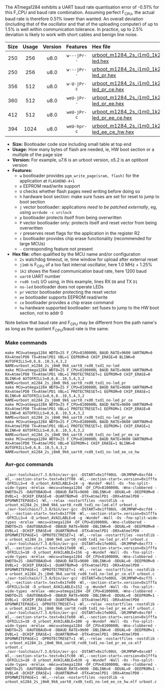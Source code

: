 The ATmega1284 exhibits a UART baud rate quantisation error of -0.51% for this F_CPU and baud rate combination. Assuming perfect F<sub>CPU</sub>, the actual baud rate is therefore 0.51% lower than wanted. An overall deviation (including that of the oscillator and that of the uploading computer) of up to 1.5% is well within communication tolerance. In practice, up to 2.5% deviation is likely to work with short cables and benign line noise.

|Size|Usage|Version|Features|Hex file|
|:-:|:-:|:-:|:-:|:--|
|250|256|u8.0|`w---jPr--`|[urboot_m1284_2s_j1m0_1k2_uart0_rxd0_txd1_no-led.hex](https://raw.githubusercontent.com/stefanrueger/urboot.hex/main/mcus/atmega1284/watchdog_2_s/internal_oscillator_j%2B1.25%25/%2B1m000000_hz/%2B%2B%2B1k2_baud/uart0_rxd0_txd1/no-led/urboot_m1284_2s_j1m0_1k2_uart0_rxd0_txd1_no-led.hex)|
|250|256|u8.0|`w---jPr--`|[urboot_m1284_2s_j1m0_1k2_uart0_rxd0_txd1_no-led_pr.hex](https://raw.githubusercontent.com/stefanrueger/urboot.hex/main/mcus/atmega1284/watchdog_2_s/internal_oscillator_j%2B1.25%25/%2B1m000000_hz/%2B%2B%2B1k2_baud/uart0_rxd0_txd1/no-led/urboot_m1284_2s_j1m0_1k2_uart0_rxd0_txd1_no-led_pr.hex)|
|356|512|u8.0|`w-U-jPr-c`|[urboot_m1284_2s_j1m0_1k2_uart0_rxd0_txd1_no-led_pr_ce.hex](https://raw.githubusercontent.com/stefanrueger/urboot.hex/main/mcus/atmega1284/watchdog_2_s/internal_oscillator_j%2B1.25%25/%2B1m000000_hz/%2B%2B%2B1k2_baud/uart0_rxd0_txd1/no-led/urboot_m1284_2s_j1m0_1k2_uart0_rxd0_txd1_no-led_pr_ce.hex)|
|360|512|u8.0|`weU-jPr--`|[urboot_m1284_2s_j1m0_1k2_uart0_rxd0_txd1_no-led_pr_ee.hex](https://raw.githubusercontent.com/stefanrueger/urboot.hex/main/mcus/atmega1284/watchdog_2_s/internal_oscillator_j%2B1.25%25/%2B1m000000_hz/%2B%2B%2B1k2_baud/uart0_rxd0_txd1/no-led/urboot_m1284_2s_j1m0_1k2_uart0_rxd0_txd1_no-led_pr_ee.hex)|
|412|512|u8.0|`weU-jPr-c`|[urboot_m1284_2s_j1m0_1k2_uart0_rxd0_txd1_no-led_pr_ee_ce.hex](https://raw.githubusercontent.com/stefanrueger/urboot.hex/main/mcus/atmega1284/watchdog_2_s/internal_oscillator_j%2B1.25%25/%2B1m000000_hz/%2B%2B%2B1k2_baud/uart0_rxd0_txd1/no-led/urboot_m1284_2s_j1m0_1k2_uart0_rxd0_txd1_no-led_pr_ee_ce.hex)|
|394|1024|u8.0|`weU-hpr-c`|[urboot_m1284_2s_j1m0_1k2_uart0_rxd0_txd1_no-led_ee_ce_hw.hex](https://raw.githubusercontent.com/stefanrueger/urboot.hex/main/mcus/atmega1284/watchdog_2_s/internal_oscillator_j%2B1.25%25/%2B1m000000_hz/%2B%2B%2B1k2_baud/uart0_rxd0_txd1/no-led/urboot_m1284_2s_j1m0_1k2_uart0_rxd0_txd1_no-led_ee_ce_hw.hex)|

- **Size:** Bootloader code size including small table at top end
- **Usage:** How many bytes of flash are needed, ie, HW boot section or a multiple of the page size
- **Version:** For example, u7.6 is an urboot version, o5.2 is an optiboot version
- **Features:**
  + `w` bootloader provides `pgm_write_page(sram, flash)` for the application at `FLASHEND-4+1`
  + `e` EEPROM read/write support
  + `U` checks whether flash pages need writing before doing so
  + `h` hardware boot section: make sure fuses are set for reset to jump to boot section
  + `j` vector bootloader: applications *need to be patched externally*, eg, using `avrdude -c urclock`
  + `p` bootloader protects itself from being overwritten
  + `P` vector bootloader only: protects itself and reset vector from being overwritten
  + `r` preserves reset flags for the application in the register R2
  + `c` bootloader provides chip erase functionality (recommended for large MCUs)
  + `-` corresponding feature not present
- **Hex file:** often qualified by the MCU name and/or configuration
  + `2s` watchdog timeout, ie, time window for upload after external reset
  + `j1m0` is F<sub>CPU</sub> of a too fast internal oscillator, here 1.0 MHz + 1.25%
  + `1k2` shows the fixed communication baud rate, here 1200 baud
  + `uart0` UART number
  + `rxd0 txd1` I/O using, in this example, lines RX `D0` and TX `D1`
  + `no-led` bootloader does not operate LEDs
  + `pr` vector bootloader protecting the reset vector
  + `ee` bootloader supports EEPROM read/write
  + `ce` bootloader provides a chip erase command
  + `hw` hardware supported bootloader: set fuses to jump to the HW boot section, not to addr 0


Note below that baud rate and F<sub>CPU</sub> may be different from the path name's as long as the quotient F<sub>CPU</sub>/baud rate is the same.

### Make commands
```
make MCU=atmega1284 WDTO=2S F_CPU=8100000L BAUD_RATE=9600 UARTNUM=0 RX=AtmelPD0 TX=AtmelPD1 VBL=1 EEPROM=0 CHIP_ERASE=0 BLINK=0 AUTOFRILLS=0,6,8..10,5,4,3,2 NAME=urboot_m1284_2s_j8m0_9k6_uart0_rxd0_txd1_no-led
make MCU=atmega1284 WDTO=2S F_CPU=8100000L BAUD_RATE=9600 UARTNUM=0 RX=AtmelPD0 TX=AtmelPD1 VBL=1 PROTECTRESET=1 EEPROM=0 CHIP_ERASE=0 BLINK=0 AUTOFRILLS=0,6,8..10,5,4,3,2 NAME=urboot_m1284_2s_j8m0_9k6_uart0_rxd0_txd1_no-led_pr
make MCU=atmega1284 WDTO=2S F_CPU=8100000L BAUD_RATE=9600 UARTNUM=0 RX=AtmelPD0 TX=AtmelPD1 VBL=1 PROTECTRESET=1 EEPROM=0 CHIP_ERASE=1 BLINK=0 AUTOFRILLS=0,6,8..10,5,4,3,2 NAME=urboot_m1284_2s_j8m0_9k6_uart0_rxd0_txd1_no-led_pr_ce
make MCU=atmega1284 WDTO=2S F_CPU=8100000L BAUD_RATE=9600 UARTNUM=0 RX=AtmelPD0 TX=AtmelPD1 VBL=1 PROTECTRESET=1 EEPROM=1 CHIP_ERASE=0 BLINK=0 AUTOFRILLS=0,6,8..10,5,4,3,2 NAME=urboot_m1284_2s_j8m0_9k6_uart0_rxd0_txd1_no-led_pr_ee
make MCU=atmega1284 WDTO=2S F_CPU=8100000L BAUD_RATE=9600 UARTNUM=0 RX=AtmelPD0 TX=AtmelPD1 VBL=1 PROTECTRESET=1 EEPROM=1 CHIP_ERASE=1 BLINK=0 AUTOFRILLS=0,6,8..10,5,4,3,2 NAME=urboot_m1284_2s_j8m0_9k6_uart0_rxd0_txd1_no-led_pr_ee_ce
make MCU=atmega1284 WDTO=2S F_CPU=8100000L BAUD_RATE=9600 UARTNUM=0 RX=AtmelPD0 TX=AtmelPD1 VBL=0 EEPROM=1 CHIP_ERASE=1 BLINK=0 AUTOFRILLS=0,6,8..10,5,4,3,2 NAME=urboot_m1284_2s_j8m0_9k6_uart0_rxd0_txd1_no-led_ee_ce_hw
```

### Avr-gcc commands
```
./avr-toolchain/7.3.0/bin/avr-gcc -DSTART=0x1ff00UL -DRJMPWP=0xcfd4 -Wl,--section-start=.text=0x1ff00 -Wl,--section-start=.version=0x1fffa -DFRILLS=4 -D_urboot_AVAILABLE=24 -g -Wundef -Wall -Os -fno-split-wide-types -mrelax -mmcu=atmega1284 -DF_CPU=8100000L -Wno-clobbered -DWDTO=2S -DAUTOBAUD=0 -DBAUD_RATE=9600 -DBLINK=0 -DDUAL=0 -DEEPROM=0 -DVBL=1 -DCHIP_ERASE=0 -DUARTNUM=0 -DTX=AtmelPD1 -DRX=AtmelPD0 -DPGMWRITEPAGE=1 -Wl,--relax -nostartfiles -nostdlib -o urboot_m1284_2s_j8m0_9k6_uart0_rxd0_txd1_no-led.elf urboot.c
./avr-toolchain/7.3.0/bin/avr-gcc -DSTART=0x1ff00UL -DRJMPWP=0xcfd4 -Wl,--section-start=.text=0x1ff00 -Wl,--section-start=.version=0x1fffa -DFRILLS=4 -D_urboot_AVAILABLE=6 -g -Wundef -Wall -Os -fno-split-wide-types -mrelax -mmcu=atmega1284 -DF_CPU=8100000L -Wno-clobbered -DWDTO=2S -DAUTOBAUD=0 -DBAUD_RATE=9600 -DBLINK=0 -DDUAL=0 -DEEPROM=0 -DVBL=1 -DCHIP_ERASE=0 -DUARTNUM=0 -DTX=AtmelPD1 -DRX=AtmelPD0 -DPGMWRITEPAGE=1 -DPROTECTRESET=1 -Wl,--relax -nostartfiles -nostdlib -o urboot_m1284_2s_j8m0_9k6_uart0_rxd0_txd1_no-led_pr.elf urboot.c
./avr-toolchain/7.3.0/bin/avr-gcc -DSTART=0x1fe00UL -DRJMPWP=0xcf73 -Wl,--section-start=.text=0x1fe00 -Wl,--section-start=.version=0x1fffa -DFRILLS=10 -D_urboot_AVAILABLE=156 -g -Wundef -Wall -Os -fno-split-wide-types -mrelax -mmcu=atmega1284 -DF_CPU=8100000L -Wno-clobbered -DWDTO=2S -DAUTOBAUD=0 -DBAUD_RATE=9600 -DBLINK=0 -DDUAL=0 -DEEPROM=0 -DVBL=1 -DCHIP_ERASE=1 -DUARTNUM=0 -DTX=AtmelPD1 -DRX=AtmelPD0 -DPGMWRITEPAGE=1 -DPROTECTRESET=1 -Wl,--relax -nostartfiles -nostdlib -o urboot_m1284_2s_j8m0_9k6_uart0_rxd0_txd1_no-led_pr_ce.elf urboot.c
./avr-toolchain/7.3.0/bin/avr-gcc -DSTART=0x1fe00UL -DRJMPWP=0xcf75 -Wl,--section-start=.text=0x1fe00 -Wl,--section-start=.version=0x1fffa -DFRILLS=10 -D_urboot_AVAILABLE=152 -g -Wundef -Wall -Os -fno-split-wide-types -mrelax -mmcu=atmega1284 -DF_CPU=8100000L -Wno-clobbered -DWDTO=2S -DAUTOBAUD=0 -DBAUD_RATE=9600 -DBLINK=0 -DDUAL=0 -DEEPROM=1 -DVBL=1 -DCHIP_ERASE=0 -DUARTNUM=0 -DTX=AtmelPD1 -DRX=AtmelPD0 -DPGMWRITEPAGE=1 -DPROTECTRESET=1 -Wl,--relax -nostartfiles -nostdlib -o urboot_m1284_2s_j8m0_9k6_uart0_rxd0_txd1_no-led_pr_ee.elf urboot.c
./avr-toolchain/7.3.0/bin/avr-gcc -DSTART=0x1fe00UL -DRJMPWP=0xcf8f -Wl,--section-start=.text=0x1fe00 -Wl,--section-start=.version=0x1fffa -DFRILLS=10 -D_urboot_AVAILABLE=100 -g -Wundef -Wall -Os -fno-split-wide-types -mrelax -mmcu=atmega1284 -DF_CPU=8100000L -Wno-clobbered -DWDTO=2S -DAUTOBAUD=0 -DBAUD_RATE=9600 -DBLINK=0 -DDUAL=0 -DEEPROM=1 -DVBL=1 -DCHIP_ERASE=1 -DUARTNUM=0 -DTX=AtmelPD1 -DRX=AtmelPD0 -DPGMWRITEPAGE=1 -DPROTECTRESET=1 -Wl,--relax -nostartfiles -nostdlib -o urboot_m1284_2s_j8m0_9k6_uart0_rxd0_txd1_no-led_pr_ee_ce.elf urboot.c
./avr-toolchain/7.3.0/bin/avr-gcc -DSTART=0x1fc00UL -DRJMPWP=0xce8f -Wl,--section-start=.text=0x1fc00 -Wl,--section-start=.version=0x1fffa -DFRILLS=10 -D_urboot_AVAILABLE=630 -g -Wundef -Wall -Os -fno-split-wide-types -mrelax -mmcu=atmega1284 -DF_CPU=8100000L -Wno-clobbered -DWDTO=2S -DAUTOBAUD=0 -DBAUD_RATE=9600 -DBLINK=0 -DDUAL=0 -DEEPROM=1 -DVBL=0 -DCHIP_ERASE=1 -DUARTNUM=0 -DTX=AtmelPD1 -DRX=AtmelPD0 -DPGMWRITEPAGE=1 -Wl,--relax -nostartfiles -nostdlib -o urboot_m1284_2s_j8m0_9k6_uart0_rxd0_txd1_no-led_ee_ce_hw.elf urboot.c
```

